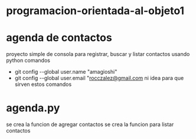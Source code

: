 # programacion-orientada-al-objeto1
# agenda de contactos 
proyecto simple de consola para registrar, buscar y listar contactos usando python
comandos 
- git config --global user.name "amagioshi"
- git config --global user.email "rocczalez@gmail.com
ni idea para que sirven estos comandos
 # agenda.py
 se crea la funcion de agregar contactos
 se crea la funcion para listar contactos
 